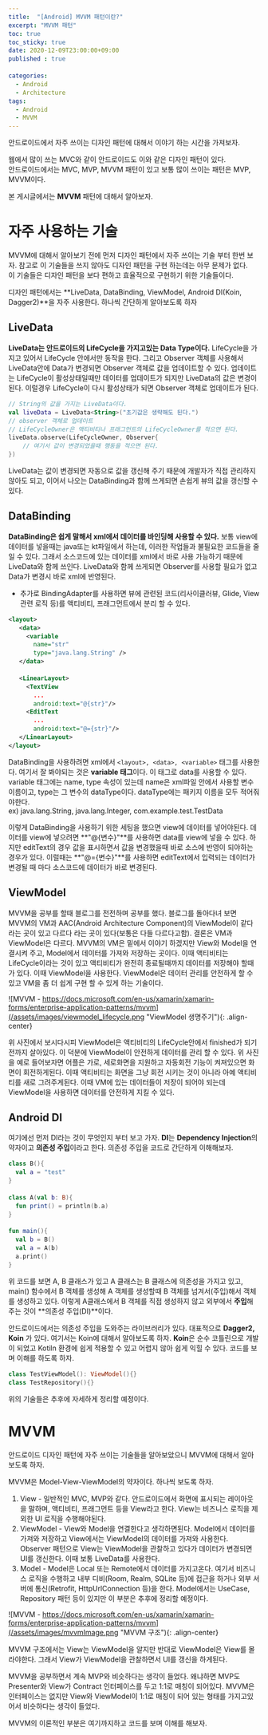 ```yaml
---
title:  "[Android] MVVM 패턴이란?"
excerpt: "MVVM 패턴"
toc: true
toc_sticky: true
date: 2020-12-09T23:00:00+09:00
published : true

categories:
  - Android
  - Architecture
tags:
  - Android
  - MVVM
---
```


안드로이드에서 자주 쓰이는 디자인 패턴에 대해서 이야기 하는 시간을 가져보자.

웹에서 많이 쓰는 MVC와 같이 안드로이드도 이와 같은 디자인 패턴이 있다.  
안드로이드에서는 MVC, MVP, MVVM 패턴이 있고 보통 많이 쓰이는 패턴은 MVP, MVVM이다.

본 게시글에서는 **MVVM** 패턴에 대해서 알아보자.

# 자주 사용하는 기술

MVVM에 대해서 알아보기 전에 먼저 디자인 패턴에서 자주 쓰이는 기술 부터 한번 보자.
참고로 이 기술들을 쓰지 않아도 디자인 패턴을 구현 하는데는 아무 문제가 없다.  
이 기술들은 디자인 패턴을 보다 편하고 효율적으로 구현하기 위한 기술들이다.

디자인 패턴에서는 **LiveData, DataBinding, ViewModel, Android DI(Koin, Dagger2)**을 자주 사용한다. 하나씩 간단하게 알아보도록 하자

## LiveData
**LiveData는 안드로이드의 LifeCycle을 가지고있는 Data Type이다.**  LifeCycle을 가지고 있어서 LifeCycle 안에서만 동작을 한다. 그리고 Observer 객체를 사용해서 LiveData안에 Data가 변경되면 Observer 객체로 값을 업데이트할 수 있다. 업데이트는 LifeCycle이 활성상태일때만 데이터를 업데이트가 되지만 LiveData의 값은 변경이된다. 이럴경우 LifeCycle이 다시 활성상태가 되면 Observer 객체로 업데이트가 된다.
```kotlin
// String의 값을 가지는 LiveData이다.
val liveData = LiveData<String>("초기값은 생략해도 된다.")
// observer 객체로 업데이트
// LifeCycleOwner은 액티비티나 프래그먼트의 LifeCycleOwner를 적으면 된다.
liveData.observe(LifeCycleOwner, Observer{
	// 여기서 값이 변경되었을때 행동을 적으면 된다.
})
```
LiveData는 값이 변경되면 자동으로 값을 갱신해 주기 때문에 개발자가 직접 관리하지 않아도 되고, 이어서 나오는 DataBinding과 함께 쓰게되면 손쉽게 뷰의 값을 갱신할 수 있다.

## DataBinding
**DataBinding은 쉽게 말해서 xml에서 데이터를 바인딩해 사용할 수 있다.** 보통 view에 데이터를 넣을때는 java또는 kt파일에서 하는데, 이러한 작업들과 불필요한 코드들을 줄일 수 있다. 그래서 소스코드에 있는 데이터를 xml에서 바로 사용 가능하기 때문에 LiveData와 함께 쓰인다. LiveData와 함께 쓰게되면 Observer를 사용할 필요가 없고 Data가 변경시 바로 xml에 반영된다.
  
+ 추가로 BindingAdapter를 사용하면 뷰에 관련된 코드(리사이클러뷰, Glide, View 관련 로직 등)를 액티비티, 프래그먼트에서 분리 할 수 있다.

```xml
<layout>
   <data>
     <variable
       name="str"
       type="java.lang.String" />
   </data>

   <LinearLayout>
     <TextView
       ...
       android:text="@{str}"/>
     <EditText
       ...
       android:text="@={str}"/>
   </LinearLayout>
</layout>
```
DataBinding을 사용하려면 xml에서 ```<layout>, <data>, <variable>``` 태그를 사용한다.  여기서 잘 봐야되는 것은 **variable 태그**이다. 이 태그로 data를 사용할 수 있다. variable 태그에는 name, type 속성이 있는데 name은 xml파일 안에서 사용할 변수 이름이고, type는 그 변수의 dataType이다. dataType에는 패키지 이름을 모두 적어줘야한다.   
ex) java.lang.String, java.lang.Integer, com.example.test.TestData
  
이렇게 DataBinding을 사용하기 위한 세팅을 했으면 view에 데이터를 넣어야된다. 데이터를 view에 넣으려면 **"@{변수}"**를 사용하면 data를 view에 넣을 수 있다. 하지만 editText의 경우 값을 표시하면서 값을 변경했을때 바로 소스에 반영이 되야하는 경우가 있다. 이럴때는 **"@={변수}"**를 사용하면 editText에서 입력되는 데이터가 변경될 때 마다 소스코드에 데이터가 바로 변경된다.

## ViewModel

MVVM을 공부를 할때 블로그를 전전하며 공부를 했다. 블로그를 돌아다녀 보면 MVVM의 VM과 AAC(Android Architecture Component)의 ViewModel이 같다 라는 곳이 있고 다르다 라는 곳이 있다(보통은 다들 다르다고함). 결론은 VM과 ViewModel은 다르다. MVVM의 VM은 밑에서 이야기 하겠지만 View와 Model을 연결시켜 주고, Model에서 데이터를 가져와 저장하는 곳이다. 이때 액티비티는 LifeCycle이라는 것이 있고 액티비티가 완전히 종료될때까지 데이터를 저장해야 할때가 있다. 이때 ViewModel을 사용한다. ViewModel은 데이터 관리를 안전하게 할 수 있고 VM을 좀 더 쉽게 구현 할 수 있게 하는 기술이다.

![MVVM - https://docs.microsoft.com/en-us/xamarin/xamarin-forms/enterprise-application-patterns/mvvm](/assets/images/viewmodel_lifecycle.png "ViewModel 생명주기"){: .align-center} 

위 사진에서 보시다시피 ViewModel은 액티비티의 LifeCycle안에서 finished가 되기전까지 살아있다. 이 덕분에 ViewModel이 안전하게 데이터를 관리 할 수 있다. 위 사진을 예로 들어보자면 어플은 가로, 세로화면을 지원하고 자동회전 기능이 켜져있으면 화면이 회전하게된다. 이때 액티비티는 화면을 그냥 회전 시키는 것이 아니라 아예 액티비티를 새로 그려주게된다. 이때 VM에 있는 데이터들이 저장이 되어야 되는데 ViewModel을 사용하면 데이터를 안전하게 지킬 수 있다.

## Android DI

여기에선 먼저 DI라는 것이 무엇인지 부터 보고 가자. **DI**는 **Dependency Injection**의 약자이고 **의존성 주입**이라고 한다. 의존성 주입을 코드로 간단하게 이해해보자.

```kotlin
class B(){
  val a = "test"
}

class A(val b: B){
  fun print() = println(b.a)
}

fun main(){
  val b = B()
  val a = A(b)
  a.print()
}
```

위 코드를 보면 A, B 클래스가 있고 A 클래스는 B 클래스에 의존성을 가지고 있고, main() 함수에서 B 객체를 생성해 A 객체를 생성할때 B 객체를 넘겨서(주입)해서 객체를 생성하고 있다. 이렇게 A클래스에서 B 객체를 직접 생성하지 않고 외부에서 **주입**해주는 것이 **의존성 주입(DI)**이다.

안드로이드에서는 의존성 주입을 도와주는 라이브러리가 있다. 대표적으로 **Dagger2, Koin** 가 있다. 여기서는 Koin에 대해서 알아보도록 하자. **Koin**은 순수 코틀린으로 개발이 되었고 Kotiln 환경에 쉽게 적용할 수 있고 어렵지 않아 쉽게 익힐 수 있다. 코드를 보며 이해를 하도록 하자.

```kotlin
class TestViewModel(): ViewModel(){}
class TestRepository(){}
```

위의 기술들은 추후에 자세하게 정리할 예정이다.

# MVVM
안드로이드 디자인 패턴에 자주 쓰이는 기술들을 알아보았으니 MVVM에 대해서 알아보도록 하자.  
  
MVVM은 Model-View-ViewModel의 약자이다. 하나씩 보도록 하자.  
1. View - 일반적인 MVC, MVP와 같다. 안드로이드에서 화면에 표시되는 레이아웃을 말하며, 액티비티, 프래그먼트 등을 View라고 한다. View는 비즈니스 로직을 제외한 UI 로직을 수행해야된다. 
2. ViewModel - View와 Model을 연결한다고 생각하면된다. Model에서 데이터를 가져와 저장하고 View에서는 ViewModel의 데이터를 가져와 사용한다. Observer 패턴으로 View는 ViewModel을 관찰하고 있다가 데이터가 변경되면 UI를 갱신한다. 이때 보통 LiveData를 사용한다.
3. Model - Model은 Local 또는 Remote에서 데이터를 가지고온다. 여기서 비즈니스 로직을 수행하고 내부 디비(Room, Realm, SQLite 등)에 접근을 하거나 외부 서버에 통신(Retrofit, HttpUrlConnection 등)을 한다. Model에서는 UseCase, Repository 패턴 등이 있지만 이 부분은 추후에 정리할 예정이다.

![MVVM - https://docs.microsoft.com/en-us/xamarin/xamarin-forms/enterprise-application-patterns/mvvm](/assets/images/mvvmImage.png "MVVM 구조"){: .align-center} 

MVVM 구조에서는 View는 ViewModel을 알지만 반대로 ViewModel은 View를 몰라야한다. 그래서 View가 ViewModel을 관찰하면서 UI를 갱신을  하게된다.

MVVM을 공부하면서 계속 MVP와 비슷하다는 생각이 들었다. 왜냐하면 MVP도 Presenter와 View가 Contract 인터페이스를 두고 1:1로 매칭이 되어있다. MVVM은 인터페이스는 없지만 View와 ViewModel이 1:1로 매칭이 되어 있는 형태를 가지고있어서 비슷하다는 생각이 들었다.

MVVM의 이론적인 부분은 여기까지하고 코드를 보며 이해를 해보자.